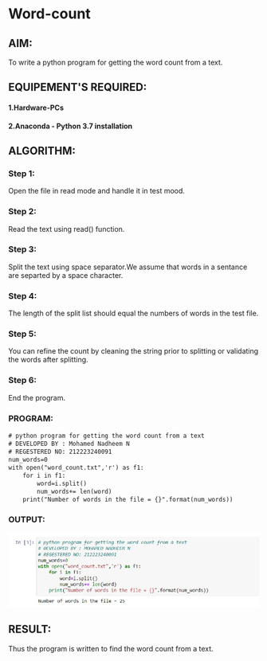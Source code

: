 # Word-count
## AIM:
To write a python program for getting the word count from a text.
## EQUIPEMENT'S REQUIRED: 
#### 1.Hardware-PCs
#### 2.Anaconda - Python 3.7 installation
## ALGORITHM: 
### Step 1:
Open the file in read mode and handle it in test mood.

### Step 2:
Read the text using read() function.

### Step 3:
Split the text using space separator.We assume that words in a sentance are separted by a space character.

### Step 4:
The length of the split list should equal the numbers of words in the test file.

### Step 5:
You can refine the count by cleaning the string prior to splitting or validating the words after splitting.

### Step 6:
End the program.

### PROGRAM:
```
# python program for getting the word count from a text
# DEVELOPED BY : Mohamed Nadheem N
# REGESTERED NO: 212223240091
num_words=0
with open("word_count.txt",'r') as f1:
    for i in f1:
        word=i.split()
        num_words+= len(word)
    print("Number of words in the file = {}".format(num_words)) 
```
### OUTPUT:
![OUTPUT](/Output%20Dheem.jpg)

## RESULT:
Thus the program is written to find the word count from a text.